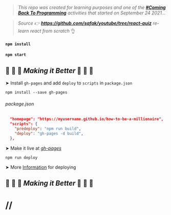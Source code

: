 > _This repo was created for learning purposes and one of the [_**#Coming Back To Programming**_](https://github.com/xvferdy/beginner-portfolio "Beginner Portfolio") activities that started on September 24 2021…_

> _Source 👉 **https://github.com/safak/youtube/tree/react-quiz** re-learn react from scratch_ 👌

#### `npm install`
#### `npm start`

## 🔸 🔸 🔸 _Making it Better_ 🔸 🔸 🔸 

➤ Install `gh-pages` and add `deploy` to `scripts` in `package.json`
```
npm install --save gh-pages
```
###### package.json
```JSON
  "homepage": "https://myusername.github.io/how-to-be-a-millionaire",
  "scripts": {
    "predeploy": "npm run build",
    "deploy": "gh-pages -d build",
  },
```
➤ Make it live at _[gh-pages](https://pages.github.com/ "gh-pages")_
```
npm run deploy
```
➤ More [Information](https://create-react-app.dev/docs/deployment/#github-pages) for deploying

## 🔸 🔸 🔸 _Making it Better_ 🔸 🔸 🔸

# //
